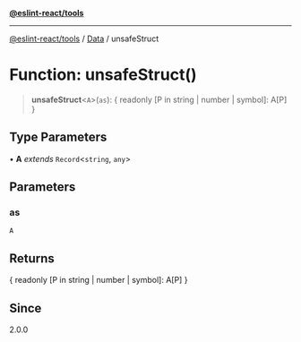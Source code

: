[**@eslint-react/tools**](../../../README.md)

***

[@eslint-react/tools](../../../README.md) / [Data](../README.md) / unsafeStruct

# Function: unsafeStruct()

> **unsafeStruct**\<`A`\>(`as`): \{ readonly \[P in string \| number \| symbol\]: A\[P\] \}

## Type Parameters

• **A** *extends* `Record`\<`string`, `any`\>

## Parameters

### as

`A`

## Returns

\{ readonly \[P in string \| number \| symbol\]: A\[P\] \}

## Since

2.0.0
